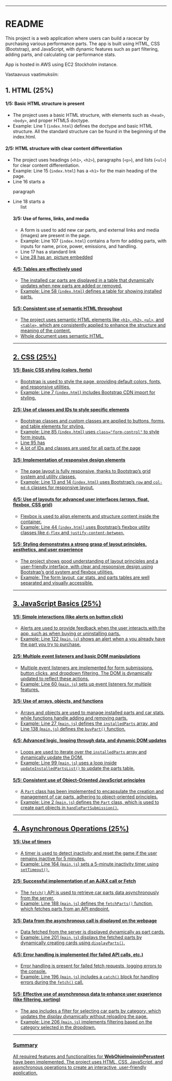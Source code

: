 
---

# README

This project is a web application where users can build a racecar by purchasing various performance parts. The app is built using HTML, CSS (Bootstrap), and JavaScript, with dynamic features such as part filtering, adding parts, and calculating car performance stats.

App is hosted in AWS using EC2 Stockholm instance.

Vastaavuus vaatimuksiin:

## 1. **HTML (25%)**

#### 1/5: Basic HTML structure is present
- The project uses a basic HTML structure, with elements such as `<head>`, `<body>`, and proper HTML5 doctype.
- Example: Line 1 (`index.html`) defines the doctype and basic HTML structure. All the standard structure can be found in the beginning of the index.html.

#### 2/5: HTML structure with clear content differentiation
- The project uses headings (`<h1>`, `<h2>`), paragraphs (`<p>`), and lists (`<ul>`) for clear content differentiation.
- Example: Line 15 (`index.html`) has a `<h1>` for the main heading of the page.
- Line 16 starts a <p> paragraph
- Line 18 starts a <ul> list

#### 3/5: Use of forms, links, and media
- A form is used to add new car parts, and external links and media (images) are present in the page.
- Example: Line 107 (`index.html`) contains a form for adding parts, with inputs for name, price, power, emissions, and handling.
- Line 17 has a standard link <a href>
- Line 28 has an <img> picture embedded

#### 4/5: Tables are effectively used
- The installed car parts are displayed in a table that dynamically updates when new parts are added or removed.
- Example: Line 58 (`index.html`) defines a table for showing installed parts.

#### 5/5: Consistent use of semantic HTML throughout
- The project uses semantic HTML elements like `<h1>`, `<h2>`, `<ul>`, and `<table>`, which are consistently applied to enhance the structure and meaning of the content.
- Whole document uses semantic HTML.

---

## 2. **CSS (25%)**

#### 1/5: Basic CSS styling (colors, fonts)
- Bootstrap is used to style the page, providing default colors, fonts, and responsive utilities.
- Example: Line 7 (`index.html`) includes Bootstrap CDN import for styling.

#### 2/5: Use of classes and IDs to style specific elements
- Bootstrap classes and custom classes are applied to buttons, forms, and table elements for styling.
- Example: Line 85 (`index.html`) uses `class="form-control"` to style form inputs.
- Line 95 has <div id>
- A lot of IDs and classes are used for all parts of the page

#### 3/5: Implementation of responsive design elements
- The page layout is fully responsive, thanks to Bootstrap’s grid system and utility classes.
- Example: Line 13 and 14 (`index.html`) uses Bootstrap’s `row` and `col-md-6` classes for responsive layout.

#### 4/5: Use of layouts for advanced user interfaces (arrays, float, flexbox, CSS grid)
- Flexbox is used to align elements and structure content inside the container.
- Example: Line 44 (`index.html`) uses Bootstrap’s flexbox utility classes like `d-flex` and `justify-content-between`.

#### 5/5: Styling demonstrates a strong grasp of layout principles, aesthetics, and user experience
- The project shows good understanding of layout principles and a user-friendly interface, with clear and responsive design using Bootstrap’s grid system and flexbox utilities.
- Example: The form layout, car stats, and parts tables are well separated and visually accessible.

---

## 3. **JavaScript Basics (25%)**

#### 1/5: Simple interactions (like alerts on button click)
- Alerts are used to provide feedback when the user interacts with the app, such as when buying or uninstalling parts.
- Example: Line 122 (`main.js`) shows an alert when a you already have the part you try to purchase.

#### 2/5: Multiple event listeners and basic DOM manipulations
- Multiple event listeners are implemented for form submissions, button clicks, and dropdown filtering. The DOM is dynamically updated to reflect these actions.
- Example: Line 60 (`main.js`) sets up event listeners for multiple features.

#### 3/5: Use of arrays, objects, and functions
- Arrays and objects are used to manage installed parts and car stats, while functions handle adding and removing parts.
- Example: Line 27 (`main.js`) defines the `installedParts` array, and Line 138 (`main.js`) defines the `buyPart()` function.

#### 4/5: Advanced logic, looping through data, and dynamic DOM updates
- Loops are used to iterate over the `installedParts` array and dynamically update the DOM.
- Example: Line 99 (`main.js`) uses a loop inside `updateInstalledPartsList()` to update the parts table.

#### 5/5: Consistent use of Object-Oriented JavaScript principles
- A `Part` class has been implemented to encapsulate the creation and management of car parts, adhering to object-oriented principles.
- Example: Line 2 (`main.js`) defines the `Part` class, which is used to create part objects in `handlePartSubmission()`.

---

## 4. **Asynchronous Operations (25%)**

#### 1/5: Use of timers
- A timer is used to detect inactivity and reset the game if the user remains inactive for 5 minutes.
- Example: Line 164 (`main.js`) sets a 5-minute inactivity timer using `setTimeout()`.

#### 2/5: Successful implementation of an AJAX call or Fetch
- The `fetch()` API is used to retrieve car parts data asynchronously from the server.
- Example: Line 188 (`main.js`) defines the `fetchParts()` function, which fetches parts from an API endpoint.

#### 3/5: Data from the asynchronous call is displayed on the webpage
- Data fetched from the server is displayed dynamically as part cards.
- Example: Line 201 (`main.js`) displays the fetched parts by dynamically creating cards using `displayParts()`.

#### 4/5: Error handling is implemented (for failed API calls, etc.)
- Error handling is present for failed fetch requests, logging errors to the console.
- Example: Line 196 (`main.js`) includes a `catch()` block for handling errors during the `fetch()` call.

#### 5/5: Effective use of asynchronous data to enhance user experience (like filtering, sorting)
- The app includes a filter for selecting car parts by category, which updates the display dynamically without reloading the page.
- Example: Line 206 (`main.js`) implements filtering based on the category selected in the dropdown.

---

### Summary

All required features and functionalities for **WebOhjelmoinninPerusteet** have been implemented. The project uses HTML, CSS, JavaScript, and asynchronous operations to create an interactive, user-friendly application.